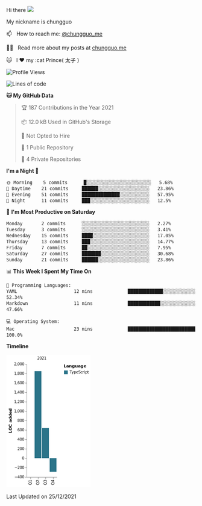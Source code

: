 Hi there <img src="https://media.giphy.com/media/hvRJCLFzcasrR4ia7z/giphy.gif" width="25px">

My nickname is chungguo


📫 &nbsp; How to reach me: [@chungguo_me](https://twitter.com/chungguo_me)

👨‍💻 &nbsp; Read more about my posts at [chungguo.me](https://chungguo.me)

🐱 &nbsp; I :heart: my :cat Prince( 太子 )

<!--START_SECTION:waka-->
![Profile Views](http://img.shields.io/badge/Profile%20Views-200-blue)

![Lines of code](https://img.shields.io/badge/From%20Hello%20World%20I%27ve%20Written-2%20Thousand%20lines%20of%20code-blue)

**🐱 My GitHub Data** 

> 🏆 187 Contributions in the Year 2021
 > 
> 📦 12.0 kB Used in GitHub's Storage 
 > 
> 🚫 Not Opted to Hire
 > 
> 📜 1 Public Repository 
 > 
> 🔑 4 Private Repositories  
 > 
**I'm a Night 🦉** 

```text
🌞 Morning    5 commits      █░░░░░░░░░░░░░░░░░░░░░░░░   5.68% 
🌆 Daytime    21 commits     ██████░░░░░░░░░░░░░░░░░░░   23.86% 
🌃 Evening    51 commits     ██████████████░░░░░░░░░░░   57.95% 
🌙 Night      11 commits     ███░░░░░░░░░░░░░░░░░░░░░░   12.5%

```
📅 **I'm Most Productive on Saturday** 

```text
Monday       2 commits      ░░░░░░░░░░░░░░░░░░░░░░░░░   2.27% 
Tuesday      3 commits      ░░░░░░░░░░░░░░░░░░░░░░░░░   3.41% 
Wednesday    15 commits     ████░░░░░░░░░░░░░░░░░░░░░   17.05% 
Thursday     13 commits     ███░░░░░░░░░░░░░░░░░░░░░░   14.77% 
Friday       7 commits      ██░░░░░░░░░░░░░░░░░░░░░░░   7.95% 
Saturday     27 commits     ███████░░░░░░░░░░░░░░░░░░   30.68% 
Sunday       21 commits     ██████░░░░░░░░░░░░░░░░░░░   23.86%

```


📊 **This Week I Spent My Time On** 

```text
💬 Programming Languages: 
YAML                     12 mins             █████████████░░░░░░░░░░░░   52.34% 
Markdown                 11 mins             ████████████░░░░░░░░░░░░░   47.66%

💻 Operating System: 
Mac                      23 mins             █████████████████████████   100.0%

```

**Timeline**

![Chart not found](https://raw.githubusercontent.com/chungguo/chungguo/main/charts/bar_graph.png) 


 Last Updated on 25/12/2021
<!--END_SECTION:waka-->
